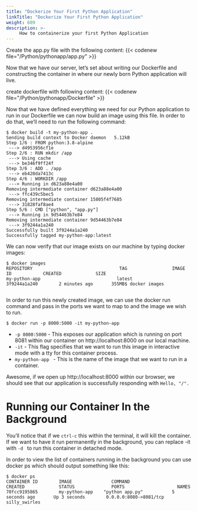 ```yaml
---
title: "Dockerize Your First Python Application"
linkTitle: "Dockerize Your First Python Application"
weight: 609
description: >-
     How to containerize your first Python Application
---
```




Create the app.py file with the following content:
{{< codenew file="/Python/pythonapp/app.py" >}}

Now that we have our server, let’s set about writing our Dockerfile and constructing the container in where our newly born Python application will live.

create dockerfile with following content:
{{< codenew file="/Python/pythonapp/Dockerfile" >}}


Now that we have defined everything we need for our Python application to run in our Dockerfile we can now build an image using this file. In order to do that, we’ll need to run the following command:

```
$ docker build -t my-python-app .
Sending build context to Docker daemon   5.12kB
Step 1/6 : FROM python:3.8-alpine
 ---> d4953956cf1e
Step 2/6 : RUN mkdir /app
 ---> Using cache
 ---> be346f9ff24f
Step 3/6 : ADD . /app
 ---> eb420da7413c
Step 4/6 : WORKDIR /app
 ---> Running in d623a88e4a00
Removing intermediate container d623a88e4a00
 ---> ffc439c5bec5
Removing intermediate container 15805f4f7685
 ---> 31828faf8ae4
Step 5/6 : CMD ["python", "app.py"]
 ---> Running in 9d54463b7e84
Removing intermediate container 9d54463b7e84
 ---> 3f9244a1a240
Successfully built 3f9244a1a240
Successfully tagged my-python-app:latest

```
We can now verify that our image exists on our machine by typing docker images:

```
$ docker images
REPOSITORY                                 TAG                 IMAGE ID            CREATED             SIZE
my-python-app                             latest              3f9244a1a240        2 minutes ago       355MB$ docker images


```
In order to run this newly created image, we can use the docker run command and pass in the ports we want to map to and the image we wish to run.

```
$ docker run -p 8000:5000 -it my-python-app

```

- `-p 8000:5000` - This exposes our application which is running on port 8081 within our container on http://localhost:8000 on our local machine.
- `-it` - This flag specifies that we want to run this image in interactive mode with a tty for this container process.
- `my-python-app ` - This is the name of the image that we want to run in a container.


Awesome, if we open up http://localhost:8000 within our browser, we should see that our application is successfully responding with `Hello, "/".`

# Running our Container In the Background

You’ll notice that if we `ctrl-c` this within the terminal, it will kill the container. If we want to have it run permanently in the background, you can replace -it with `-d ` to run this container in detached mode.

In order to view the list of containers running in the background you can use docker ps which should output something like this:

```
$ docker ps
CONTAINER ID        IMAGE               COMMAND                  CREATED             STATUS              PORTS                    NAMES
70fcc9195865        my-python-app    "python app.py"           5 seconds ago       Up 3 seconds        0.0.0.0:8080->8081/tcp   silly_swirles

```
